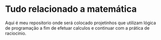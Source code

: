 # Tudo relacionado a matemática

Aqui é meu repositorio onde será colocado projetinhos que utilizam lógica de programação a fim de efetuar calculos e continuar com a prática de raciocinio.
